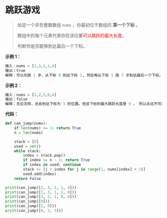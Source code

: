 # 跳跃游戏



>给定一个非负整数数组 `nums` ，你最初位于数组的 **第一个下标** 。
>
>数组中的每个元素代表你在该位置<font color=red>可以跳跃的最大长度</font>。
>
>判断你是否能够到达最后一个下标。

**示例 1：**

```python
输入：nums = [2,3,1,1,4]
输出：true
解释：可以先跳 1 步，从下标 0 到达下标 1, 然后再从下标 1 跳 3 步到达最后一个下标。
```



**示例 2：**

```python
输入：nums = [3,2,1,0,4]
输出：false
解释：无论怎样，总会到达下标为 3 的位置。但该下标的最大跳跃长度是 0 ， 所以永远不可能到达最后一个下标。
```









**代码：**

```python
def can_jump(nums):
    if len(nums) <= 1: return True
    n = len(nums)

    stack = [0]
    used = set()
    while stack:
        index = stack.pop()
        if index >= n - 1: return True
        if index in used: continue
        stack += [j + index for j in range(1, nums[index] + 1)]
        used.add(index)
    return False

print(can_jump([2, 3, 1, 1, 4]))
print(can_jump([2, 3, 1, 1, 0]))
print(can_jump([3, 2, 1, 0, 4]))
print(can_jump([0]))
print(can_jump([2, 0]))
print(can_jump([0, 2, 3]))
```

